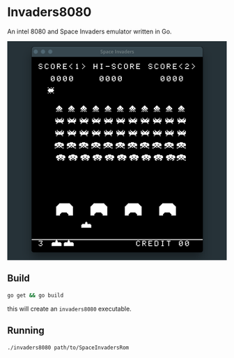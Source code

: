# Invaders8080

An intel 8080 and Space Invaders emulator written in Go.

<p align="center">
    <img
        align="center"
        src="res/demo.gif"
        alt="Space Invaders Running on the emulator" />
</p>

## Build

```sh
go get && go build
```

this will create an `invaders8080` executable.

## Running

```sh
./invaders8080 path/to/SpaceInvadersRom
```

